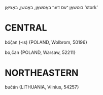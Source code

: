 בוטשאַן
־עס
דער
באָטשאַן, באָטשן, באָציאַן
'stork'

CENTRAL
========

bóꞔ̀an (-ɩs) {POLAND, Wolbrom, 50196}

bo,čan {POLAND, Warsaw, 52211}

NORTHEASTERN
==============

buc̀án {LITHUANIA, Vilnius, 54257}